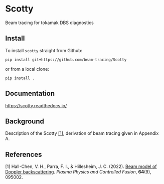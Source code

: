 Scotty
======

Beam tracing for tokamak DBS diagnostics


Install
-------

To install `scotty` straight from Github:

```
pip install git+https://github.com/beam-tracing/Scotty
```

or from a local clone:

```
pip install .
```

Documentation
-------
https://scotty.readthedocs.io/

Background
-------
Description of the Scotty [[1]](#1), derivation of beam tracing given in Appendix A.

## References
<a id="1">[1]</a> 
Hall-Chen, V. H., Parra, F. I., & Hillesheim, J. C. (2022). 
[Beam model of Doppler backscattering](https://iopscience.iop.org/article/10.1088/1361-6587/ac57a1). 
*Plasma Physics and Controlled Fusion*, **64**(9), 095002.



